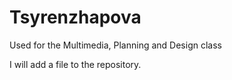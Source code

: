 # Tsyrenzhapova
Used for the Multimedia, Planning and Design class

I will add a file to the repository. 

